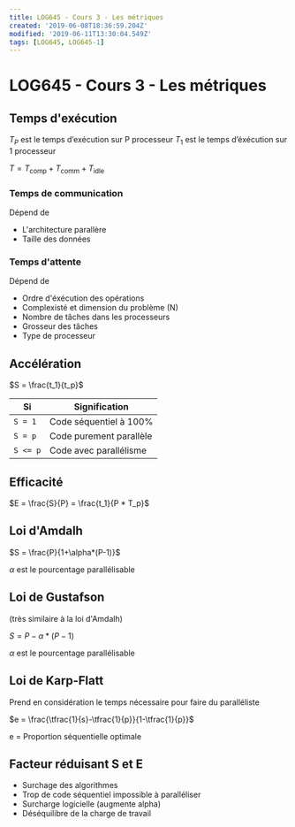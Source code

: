 ```yaml
---
title: LOG645 - Cours 3 - Les métriques
created: '2019-06-08T18:36:59.204Z'
modified: '2019-06-11T13:30:04.549Z'
tags: [LOG645, LOG645-1]
---
```


# LOG645 - Cours 3 - Les métriques

## Temps d'exécution
$T_P \text{ est le temps d'exécution sur P processeur}$
$T_1  \text{ est le temps d'éxécution sur 1 processeur}$

$T = T_\text{comp} + T_\text{comm} + T_\text{idle}$

### Temps de communication
Dépend de
* L'architecture parallère
* Taille des données

### Temps d'attente
Dépend de
* Ordre d'éxécution des opérations
* Complexisté et dimension du problème (N)
* Nombre de tâches dans les processeurs
* Grosseur des tâches
* Type de processeur

## Accélération
$S = \frac{t_1}{t_p}$


Si | Signification
-- | -------------
`S = 1` | Code séquentiel à 100%
`S = p` | Code purement parallèle
`S <= p` | Code avec parallélisme 

## Efficacité

$E = \frac{S}{P} = \frac{t_1}{P * T_p}$

## Loi d'Amdalh

$S = \frac{P}{1+\alpha*(P-1)}$

$\alpha \text{ est le pourcentage parallélisable}$

## Loi de Gustafson
(très similaire à la loi d'Amdalh)

$S = P-\alpha*(P-1)$

$\alpha \text{ est le pourcentage parallélisable}$

## Loi de Karp-Flatt
Prend en considération le temps nécessaire pour faire du paralléliste

$e = \frac{\tfrac{1}{s}-\tfrac{1}{p}}{1-\tfrac{1}{p}}$

e = Proportion séquentielle optimale

## Facteur réduisant S et E
* Surchage des algorithmes
* Trop de code séquentiel impossible à paralléliser
* Surcharge logicielle (augmente alpha)
* Déséquilibre de la charge de travail


